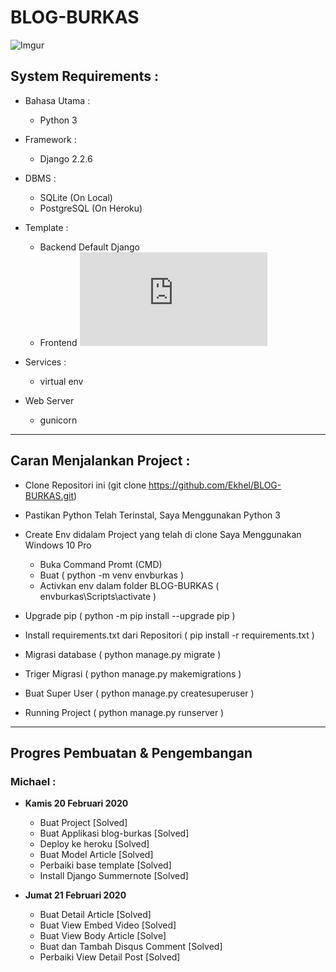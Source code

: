 # BLOG-BURKAS

![Imgur](https://i.imgur.com/bIaKakh.png)

## System Requirements :
* Bahasa Utama :
  - Python 3

* Framework :
  - Django 2.2.6

* DBMS :
  - SQLite (On Local)
  - PostgreSQL (On Heroku)

* Template :
  - Backend Default Django
  - Frontend ![MaterialKit](https://demos.creative-tim.com/material-kit/index.html)

* Services :
  - virtual env

* Web Server
  - gunicorn

------------------------------------------------------------------------

## Caran Menjalankan Project :

  * Clone Repositori ini (git clone https://github.com/Ekhel/BLOG-BURKAS.git)
  * Pastikan Python Telah Terinstal, Saya Menggunakan Python 3
  * Create Env didalam Project yang telah di clone Saya Menggunakan Windows 10 Pro

    - Buka Command Promt (CMD)
    - Buat ( python -m venv envburkas )
    - Activkan env dalam folder BLOG-BURKAS ( envburkas\Scripts\activate )
    
  * Upgrade pip ( python -m pip install --upgrade pip )
  * Install requirements.txt dari Repositori ( pip install -r requirements.txt )
  * Migrasi database ( python manage.py migrate )
  * Triger Migrasi ( python manage.py makemigrations )
  * Buat Super User ( python manage.py createsuperuser )
  * Running Project ( python manage.py runserver )

------------------------------------------------------------------------

## Progres Pembuatan & Pengembangan

### Michael :
  * **Kamis 20  Februari 2020**
    - Buat Project [Solved]
    - Buat Applikasi blog-burkas [Solved]
    - Deploy ke heroku [Solved]
    - Buat Model Article [Solved]
    - Perbaiki base template [Solved]
    - Install Django Summernote [Solved]

  * **Jumat 21 Februari 2020**
    - Buat Detail Article [Solved]
    - Buat View Embed Video [Solved]
    - Buat View Body Article [Solve]
    - Buat dan Tambah Disqus Comment [Solved]
    - Perbaiki View Detail Post [Solved]
    
